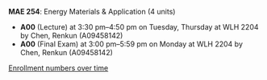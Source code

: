 **MAE 254**: Energy Materials & Application (4 units)

- **A00** (Lecture) at 3:30 pm–4:50 pm on Tuesday, Thursday at WLH 2204 by Chen, Renkun (A09458142)
- **A00** (Final Exam) at 3:00 pm–5:59 pm on Monday at WLH 2204 by Chen, Renkun (A09458142)

[Enrollment numbers over time](./MAE254.tsv)

